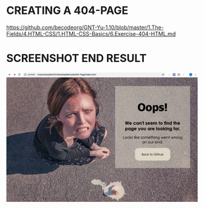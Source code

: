 # CREATING A 404-PAGE

https://github.com/becodeorg/GNT-Yu-1.10/blob/master/1.The-Fields/4.HTML-CSS/1.HTML-CSS-Basics/6.Exercise-404-HTML.md 

# SCREENSHOT END RESULT

![Screenshot](https://raw.githubusercontent.com/Claudia-Scho/404-Page/master/Pictures/Screenshot.png "Screenshot error page")